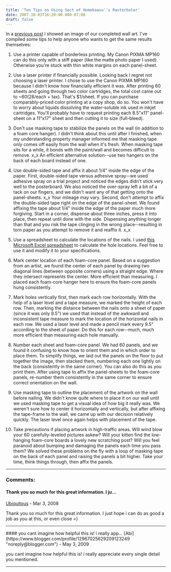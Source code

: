 ```yaml
---
title: 'Ten Tips on Using Sect of Homokaasu''s Rasterbator'
date: 2007-10-03T16:20:00.000-07:00
draft: false
---
```


In a [previous post](http://schultkl.blogspot.com/2007/10/katsushika-hokusais-great-wave-off.html) I showed an image of our completed wall art. I've compiled some tips to help anyone who wants to get the same results themselves:  

1.  Use a printer capable of borderless printing. My Canon PIXMA MP160 can do this only with a stiff paper (like the matte photo paper I used). Otherwise you're stuck with thin white margins on each panel-sheet.
2.  Use a laser printer if financially possible. Looking back I regret not choosing a laser printer. I chose to use the Canon PIXMA MP160 because I didn't know how financially efficient it was. After printing 60 sheets and going through two color cartridges, the total cost came out to ~$60 ($28/each + tax). That's $1/sheet. If you can purchase comparably-priced color printing at a copy shop, do so. You won't have to worry about liquids dissolving the water-soluble ink used in inkjet cartridges. You'll probably have to request printing each 8.5"x11" panel-sheet on a 11"x17" sheet and then cutting it to size (full-bleed).
3.  Don't use masking tape to stabilize the panels on the wall (in addition to a foam core hanger). I didn't think about this until after I finished, when my understanding property manager informed me that masking tape only comes off easily from the wall when it's fresh. When masking tape sits for a while, it bonds with the paint/wall and becomes difficult to remove. x\_x An efficient alternative solution--use two hangers on the back of each board instead of one.
4.  Use double-sided tape and affix it about 1/4" inside the edge of the paper. First, double-sided tape versus adhesive spray--we used adhesive spray on a trial project and noticed the edges didn't stick very well to the posterboard. We also noticed the over-spray left a bit of a tack on our fingers, and we didn't want any of that getting onto the panel-sheets. x\_x Your mileage may vary. Second, don't attempt to affix the double-sided tape right on the edge of the panel-sheet. We found affixing the tape about 1/4" inside the edge of the paper much more forgiving. Start in a corner, dispense about three inches, press it into place, then repeat until done with the side. Dispensing anything longer than that and you risk the tape clinging in the wrong place--resulting in torn paper as you attempt to remove it and reaffix it. x\_x
5.  Use a spreadsheet to calculate the locations of the nails. I used [this Microsoft Excel spreadsheet](http://kevinschultz.com/great-wave-measurements.xls) to calculate the hole locations. Feel free to use it and modify it to your specifications.  
    
6.  Mark center location of each foam-core panel. Based on a suggestion from an artist, we found the center of each panel by drawing two diagonal lines (between opposite corners) using a straight edge. Where they intersect represents the center. More efficient than measuring. I placed each foam-core hanger here to ensure the foam-core panels hung consistently.  
    
7.  Mark holes vertically first, then mark each row horizontally. With the help of a laser level and a tape measure, we marked the height of each row. Then, marking the distance between the nails onto a sheet of paper (since it was only 9.5") we used that instead of the awkward and inconsistent tape measure to mark the location of the horizontal nails in each row. We used a laser level and made a pencil mark every 9.5" according to the sheet of paper. Do this for each row--much, much more efficient than measuring each hole manually.
8.  Number each sheet and foam-core panel. We had 60 panels, and we found it confusing to know how to orient them and in which order to place them. To simplify things, we laid out the panels on the floor to put together the image, then stacked them, numbering each one lightly on the back (consistently in the same corner). You can also do this as you print them. After using tape to affix the panel-sheets to the foam-core panels, re-number them consistently in the same corner to ensure correct orientation on the wall.
9.  Use masking tape to outline the placement of the artwork on the wall before nailing. We didn't know quite where to place it on our wall until we used masking tape to get a visual idea of how big it really was. We weren't sure how to center it horizontally and vertically, but after affixing the tape-frame to the wall, we came up with our decision relatively quickly. The laser level once again helps with placement of the tape.  
    
10.  Take precautions if placing artwork in high-traffic areas. Will wind blow your 60 carefully-leveled pictures askew? Will your kitten find the low-hanging foam-core boards a lovely new scratching post? Will you feel paranoid about bumping and damaging the panels each time you pass them? We solved these problems on the fly with a loop of masking tape on the back of each panel and raising the panels a bit higher. Take your time, think things through, then affix the panels.
---
### Comments:
#### Thank you so much for this great information. I ju...
[Ubiquitous](https://www.blogger.com/profile/07480195580181131478 "noreply@blogger.com") - <time datetime="2008-03-19T10:47:00.000-07:00">Mar 3, 2008</time>

Thank you so much for this great information. I just hope i can do as good a job as you at this, or even close =)
<hr />
#### you cant imagine how helpful this is! i really app...
[Abi](https://www.blogger.com/profile/12967025629209123249 "noreply@blogger.com") - <time datetime="2009-05-06T14:24:00.000-07:00">May 3, 2009</time>

you cant imagine how helpful this is! i really appreciate every single detail you mentioned.
<hr />
